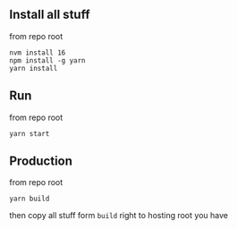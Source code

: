 ## Install all stuff
from repo root
```
nvm install 16
npm install -g yarn
yarn install
```
## Run
from repo root
```
yarn start
```
## Production
from repo root
```
yarn build
```
then copy all stuff form `build` right to hosting root you have